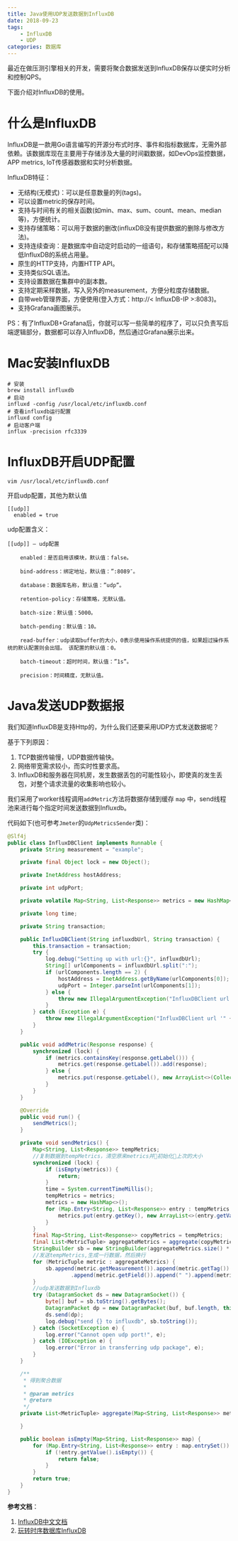 ```yaml
---
title: Java使用UDP发送数据到InfluxDB
date: 2018-09-23
tags:
    - InfluxDB
    - UDP
categories: 数据库
---
```


最近在做压测引擎相关的开发，需要将聚合数据发送到InfluxDB保存以便实时分析和控制QPS。

下面介绍对InfluxDB的使用。

# 什么是InfluxDB

InfluxDB是一款用Go语言编写的开源分布式时序、事件和指标数据库，无需外部依赖。该数据库现在主要用于存储涉及大量的时间戳数据，如DevOps监控数据，APP metrics, loT传感器数据和实时分析数据。

<!-- more -->

InfluxDB特征：

- 无结构(无模式)：可以是任意数量的列(tags)。
- 可以设置metric的保存时间。
- 支持与时间有关的相关函数(如min、max、sum、count、mean、median等)，方便统计。
- 支持存储策略：可以用于数据的删改(influxDB没有提供数据的删除与修改方法)。
- 支持连续查询：是数据库中自动定时启动的一组语句，和存储策略搭配可以降低InfluxDB的系统占用量。
- 原生的HTTP支持，内置HTTP API。
- 支持类似SQL语法。
- 支持设置数据在集群中的副本数。
- 支持定期采样数据，写入另外的measurement，方便分粒度存储数据。
- 自带web管理界面，方便使用(登入方式：http://< InfluxDB-IP >:8083)。
- 支持Grafana画图展示。

PS：有了InfluxDB+Grafana后，你就可以写一些简单的程序了，可以只负责写后端逻辑部分，数据都可以存入InfluxDB，然后通过Grafana展示出来。

# Mac安装InfluxDB

```shell
# 安装
brew install influxdb
# 启动
influxd -config /usr/local/etc/influxdb.conf
# 查看influxdb运行配置
influxd config
# 启动客户端
influx -precision rfc3339
```

# InfluxDB开启UDP配置

```shell
vim /usr/local/etc/influxdb.conf
```
开启udp配置，其他为默认值
```shell
[[udp]]
  enabled = true
```
udp配置含义：
```shell
[[udp]] – udp配置

    enabled：是否启用该模块，默认值：false。

    bind-address：绑定地址，默认值：”:8089″。

    database：数据库名称，默认值：”udp”。

    retention-policy：存储策略，无默认值。

    batch-size：默认值：5000。

    batch-pending：默认值：10。

    read-buffer：udp读取buffer的大小，0表示使用操作系统提供的值，如果超过操作系统的默认配置则会出错。 该配置的默认值：0。

    batch-timeout：超时时间，默认值：”1s”。

    precision：时间精度，无默认值。
```

# Java发送UDP数据报

我们知道InfluxDB是支持Http的，为什么我们还要采用UDP方式发送数据呢？

基于下列原因：
1. TCP数据传输慢，UDP数据传输快。
2. 网络带宽需求较小，而实时性要求高。
3. InfluxDB和服务器在同机房，发生数据丢包的可能性较小，即使真的发生丢包，对整个请求流量的收集影响也较小。


我们采用了worker线程调用`addMetric`方法将数据存储到缓存 `map` 中，send线程池来进行每个指定时间发送数据到Influxdb。

代码如下(也可参考`Jmeter`的`UdpMetricsSender`类)：
```java
@Slf4j
public class InfluxDBClient implements Runnable {
    private String measurement = "example";

    private final Object lock = new Object();

    private InetAddress hostAddress;

    private int udpPort;

    private volatile Map<String, List<Response>> metrics = new HashMap<>();

    private long time;

    private String transaction;

    public InfluxDBClient(String influxdbUrl, String transaction) {
        this.transaction = transaction;
        try {
            log.debug("Setting up with url:{}", influxdbUrl);
            String[] urlComponents = influxdbUrl.split(":");
            if (urlComponents.length == 2) {
                hostAddress = InetAddress.getByName(urlComponents[0]);
                udpPort = Integer.parseInt(urlComponents[1]);
            } else {
                throw new IllegalArgumentException("InfluxDBClient url '" + influxdbUrl + "' is wrong. The format shoule be <host/ip>:<port>");
            }
        } catch (Exception e) {
            throw new IllegalArgumentException("InfluxDBClient url '" + influxdbUrl + "' is wrong. The format shoule be <host/ip>:<port>", e);
        }
    }

    public void addMetric(Response response) {
        synchronized (lock) {
            if (metrics.containsKey(response.getLabel())) {
                metrics.get(response.getLabel()).add(response);
            } else {
                metrics.put(response.getLabel(), new ArrayList<>(Collections.singletonList(response)));
            }
        }
    }

    @Override
    public void run() {
        sendMetrics();
    }

    private void sendMetrics() {
        Map<String, List<Response>> tempMetrics;
        //复制数据到tempMetrics，清空原来metrics并初始化上次的大小
        synchronized (lock) {
            if (isEmpty(metrics)) {
                return;
            }
            time = System.currentTimeMillis();
            tempMetrics = metrics;
            metrics = new HashMap<>();
            for (Map.Entry<String, List<Response>> entry : tempMetrics.entrySet()) {
                metrics.put(entry.getKey(), new ArrayList<>(entry.getValue().size()));
            }
        }
        final Map<String, List<Response>> copyMetrics = tempMetrics;
        final List<MetricTuple> aggregateMetrics = aggregate(copyMetrics);
        StringBuilder sb = new StringBuilder(aggregateMetrics.size() * 200);
        //发送tempMetrics,生成一行数据，然后换行
        for (MetricTuple metric : aggregateMetrics) {
            sb.append(metric.getMeasurement()).append(metric.getTag()).append(" ")
                    .append(metric.getField()).append(" ").append(metric.getTimestamp() + "000000").append("\n");
        }
        //udp发送数据到Influxdb
        try (DatagramSocket ds = new DatagramSocket()) {
            byte[] buf = sb.toString().getBytes();
            DatagramPacket dp = new DatagramPacket(buf, buf.length, this.hostAddress, this.udpPort);
            ds.send(dp);
            log.debug("send {} to influxdb", sb.toString());
        } catch (SocketException e) {
            log.error("Cannot open udp port!", e);
        } catch (IOException e) {
            log.error("Error in transferring udp package", e);
        }
    }

    /**
     * 得到聚合数据
     *
     * @param metrics
     * @return
     */
    private List<MetricTuple> aggregate(Map<String, List<Response>> metrics) {

    }

    public boolean isEmpty(Map<String, List<Response>> map) {
        for (Map.Entry<String, List<Response>> entry : map.entrySet()) {
            if (!entry.getValue().isEmpty()) {
                return false;
            }
        }
        return true;
    }
}
```


**参考文档**：
1. [InfluxDB中文文档](https://jasper-zhang1.gitbooks.io/influxdb/content/)
2. [玩转时序数据库InfluxDB](http://www.ywnds.com/?p=10763)
